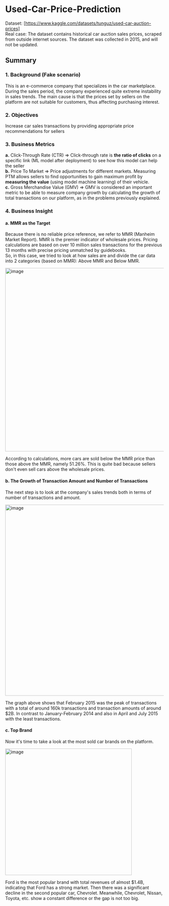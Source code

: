 # Used-Car-Price-Prediction

Dataset: [https://www.kaggle.com/datasets/tunguz/used-car-auction-prices]  
Real case: The dataset contains historical car auction sales prices, scraped from outside internet sources. The dataset was collected in 2015, and will not be updated.

## Summary  

### 1. Background (Fake scenario)  
This is an e-commerce company that specializes in the car marketplace. During the sales period, the company experienced quite extreme instability in sales trends. The main cause is that the prices set by sellers on the platform are not suitable for customers, thus affecting purchasing interest.  

### 2. Objectives
Increase car sales transactions by providing appropriate price recommendations for sellers   

### 3. Business Metrics    
**a.** Click-Through Rate (CTR)  => Click-through rate is **the ratio of clicks** on a specific link (ML model after deployment) to see how this model can help the seller  
**b.** Price To Market => Price adjustments for different markets. Measuring PTM allows sellers to find opportunities to gain maximum profit by **measuring the value** (using model machine learning) of their vehicle.  
**c.** Gross Merchandise Value (GMV)  => GMV is considered an important metric to be able to measure company growth by calculating the growth of total transactions on our platform, as in the problems previously explained.  

### 4. Business Insight  
#### a. MMR as the Target  
Because there is no reliable price reference, we refer to MMR (Manheim Market Report). MMR is the premier indicator of wholesale prices. Pricing calculations are based on over 10 million sales transactions for the previous 13 months with precise pricing unmatched by guidebooks.  
So, in this case, we tried to look at how sales are and divide the car data into 2 categories (based on MMR): Above MMR and Below MMR.  

<img width="583" alt="image" src="https://github.com/Yunanouv/Used-Car-Price-Prediction/assets/146415555/4f734e64-9269-4ea8-85a3-87f9ce552de8">  

According to calculations, more cars are sold below the MMR price than those above the MMR, namely 51.26%. This is quite bad because sellers don't even sell cars above the wholesale prices. 

#### b. The Growth of Transaction Amount and Number of Transactions  
The next step is to look at the company's sales trends both in terms of number of transactions and amount.  

<img width="607" alt="image" src="https://github.com/Yunanouv/Used-Car-Price-Prediction/assets/146415555/059e60eb-f368-4454-af96-cbf4a8d5012d">  

The graph above shows that February 2015 was the peak of transactions with a total of around 160k transactions and transaction amounts of around $2B. In contrast to January-February 2014 and also in April and July 2015 with the least transactions.

#### c. Top Brand  
Now it's time to take a look at the most sold car brands on the platform.   

<img width="402" alt="image" src="https://github.com/Yunanouv/Used-Car-Price-Prediction/assets/146415555/3b8ad888-63e0-4e19-8e9a-664cf42ed6ee">  


Ford is the most popular brand with total revenues of almost $1.4B, indicating that Ford has a strong market. Then there was a significant decline in the second popular car, Chevrolet. Meanwhile, Chevrolet, Nissan, Toyota, etc. show a constant difference or the gap is not too big.







